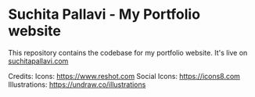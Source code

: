 # Suchita Pallavi - My Portfolio website

This repository contains the codebase for my portfolio website. It's live on [suchitapallavi.com](https://suchitapallavi.com)

Credits:
Icons: https://www.reshot.com
Social Icons: https://icons8.com
Illustrations: https://undraw.co/illustrations
